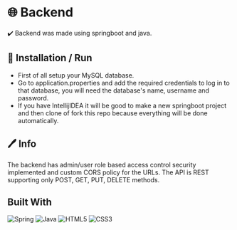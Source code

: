 # 🌐 Backend
✔️ Backend was made using springboot and java.

## 🔨 Installation / Run
* First of all setup your MySQL database.
* Go to application.properties and add the required credentials to log in to that database, you will need the database's name, username and password.
* If you have IntellijIDEA it will be good to make a new springboot project and then clone of fork this repo because everything will be done automatically.

## :pen: Info
The backend has admin/user role based access control security implemented and custom CORS policy for the URLs. The API is REST supporting only POST, GET, PUT, DELETE methods.

## Built With
![Spring](https://img.shields.io/badge/spring-%236DB33F.svg?style=for-the-badge&logo=spring&logoColor=white)
![Java](https://img.shields.io/badge/java-%23ED8B00.svg?style=for-the-badge&logo=java&logoColor=white)
![HTML5](https://img.shields.io/badge/html5-%23E34F26.svg?style=for-the-badge&logo=html5&logoColor=white)
![CSS3](https://img.shields.io/badge/css3-%231572B6.svg?style=for-the-badge&logo=css3&logoColor=white)

